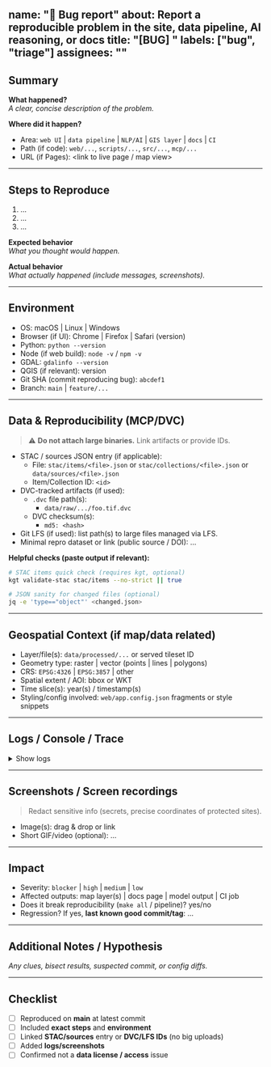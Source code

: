 name: "🐞 Bug report"
about: Report a reproducible problem in the site, data pipeline, AI reasoning, or docs
title: "[BUG] <short summary>"
labels: ["bug", "triage"]
assignees: ""
---

## Summary

**What happened?**  
_A clear, concise description of the problem._

**Where did it happen?**  
- Area: `web UI` | `data pipeline` | `NLP/AI` | `GIS layer` | `docs` | `CI`
- Path (if code): `web/...`, `scripts/...`, `src/...`, `mcp/...`
- URL (if Pages): <link to live page / map view>

---

## Steps to Reproduce

1. …
2. …
3. …

**Expected behavior**  
_What you thought would happen._

**Actual behavior**  
_What actually happened (include messages, screenshots)._

---

## Environment

- OS: macOS | Linux | Windows
- Browser (if UI): Chrome | Firefox | Safari (version)
- Python: `python --version`
- Node (if web build): `node -v` / `npm -v`
- GDAL: `gdalinfo --version`
- QGIS (if relevant): version
- Git SHA (commit reproducing bug): `abcdef1`
- Branch: `main` | `feature/...`

---

## Data & Reproducibility (MCP/DVC)

> ⚠️ **Do not attach large binaries.** Link artifacts or provide IDs.

- STAC / sources JSON entry (if applicable):  
  - File: `stac/items/<file>.json` or `stac/collections/<file>.json` or `data/sources/<file>.json`
  - Item/Collection ID: `<id>`
- DVC-tracked artifacts (if used):
  - `.dvc` file path(s):  
    - `data/raw/.../foo.tif.dvc`
  - DVC checksum(s):  
    - `md5: <hash>`
- Git LFS (if used): list path(s) to large files managed via LFS.
- Minimal repro dataset or link (public source / DOI): …

**Helpful checks (paste output if relevant):**
```bash
# STAC items quick check (requires kgt, optional)
kgt validate-stac stac/items --no-strict || true

# JSON sanity for changed files (optional)
jq -e 'type=="object"' <changed.json>
````

---

## Geospatial Context (if map/data related)

* Layer/file(s): `data/processed/...` or served tileset ID
* Geometry type: raster | vector (points | lines | polygons)
* CRS: `EPSG:4326` | `EPSG:3857` | other
* Spatial extent / AOI: bbox or WKT
* Time slice(s): year(s) / timestamp(s)
* Styling/config involved: `web/app.config.json` fragments or style snippets

---

## Logs / Console / Trace

<details>
<summary>Show logs</summary>

* Browser console (UI bugs): paste or attach text
* Build logs (Node/GDAL/Python): paste relevant excerpt
* Python traceback (pipeline/AI): …
* CI run link (if failing in Actions): …

</details>

---

## Screenshots / Screen recordings

> Redact sensitive info (secrets, precise coordinates of protected sites).

* Image(s): drag & drop or link
* Short GIF/video (optional): …

---

## Impact

* Severity: `blocker` | `high` | `medium` | `low`
* Affected outputs: map layer(s) | docs page | model output | CI job
* Does it break reproducibility (`make all` / pipeline)? yes/no
* Regression? If yes, **last known good commit/tag**: …

---

## Additional Notes / Hypothesis

*Any clues, bisect results, suspected commit, or config diffs.*

---

## Checklist

* [ ] Reproduced on **main** at latest commit
* [ ] Included **exact steps** and **environment**
* [ ] Linked **STAC/sources** entry or **DVC/LFS IDs** (no big uploads)
* [ ] Added **logs/screenshots**
* [ ] Confirmed not a **data license / access** issue

```
```
